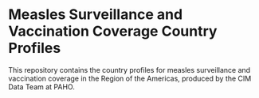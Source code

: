 # Measles Surveillance and Vaccination Coverage Country Profiles
This repository contains the country profiles for measles surveillance and vaccination coverage in the Region of the Americas, produced by the CIM Data Team at PAHO.
